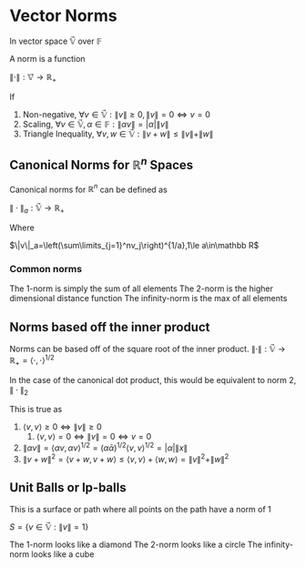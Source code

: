 # Vector Norms

In vector space $\mathbb{\vec V}$ over $\mathbb F$

A norm is a function

$\|\cdot\|:\mathbb{\vec V}\to\mathbb R_+$

If
1. Non-negative, $\forall v\in\mathbb{\vec V}:\|v\|\ge0,\|v\|=0\iff v=0$
2. Scaling, $\forall v\in\mathbb{\vec V},\alpha\in\mathbb F:\|\alpha v\|=|\alpha|\|v\|$
3. Triangle Inequality, $\forall v, w\in\mathbb{\vec V}:\|v+w\|\le\|v\|+\|w\|$

## Canonical Norms for $\mathbb R^n$ Spaces

Canonical norms for $\mathbb R^n$ can be defined as

$\|\cdot\|_a:\mathbb{\vec V}\to\mathbb R_+$ 

Where

$\|v\|_a=\left(\sum\limits_{j=1}^nv_j\right)^{1/a},1\le a\in\mathbb R$

### Common norms

The 1-norm is simply the sum of all elements
The 2-norm is the higher dimensional distance function
The infinity-norm is the max of all elements

## Norms based off the inner product

Norms can be based off of the square root of the inner product.
$\|\cdot\|:\mathbb{\vec V}\to\mathbb R_+=\langle\cdot,\cdot\rangle^{1/2}$


In the case of the canonical dot product, this would be equivalent to norm 2, $\|\cdot\|_2$

This is true as
1. $\langle v, v\rangle\ge0\iff \|v\|\ge 0$
	1. $\langle v, v\rangle=0\iff \|v\|= 0\iff v=0$
2. $\|\alpha v\|=\langle\alpha v, \alpha v\rangle^{1/2}=(\alpha\bar\alpha)^{1/2}\langle v, v\rangle^{1/2}=|\alpha|\|x\|$
3. $\|v+w\|^{2}=\langle v+w,v+w\rangle\le\langle v, v\rangle+\langle w, w\rangle=\|v\|^2+\|w\|^2$

## Unit Balls or lp-balls

This is a surface or path where all points on the path have a norm of $1$

$S=\{v\in\mathbb{\vec V}:\|v\|=1\}$

The 1-norm looks like a diamond
The 2-norm looks like a circle
The infinity-norm looks like a cube

